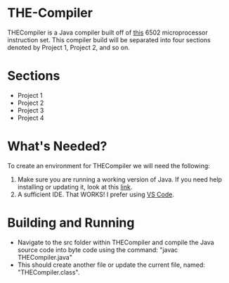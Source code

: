 # THE-Compiler

THECompiler is a Java compiler built off of [this](https://www.labouseur.com/commondocs/6502alan-instruction-set.pdf) 6502 microprocessor instruction set. This compiler build will be separated into four sections denoted by Project 1, Project 2, and so on.

# Sections
- Project 1
- Project 2
- Project 3
- Project 4

# What's Needed?
To create an environment for THECompiler we will need the following:

1. Make sure you are running a working version of Java. If you need help installing or updating it, look at this [link](https://www.java.com/en/download/help/download_options.html).
2. A sufficient IDE. That WORKS! I prefer using [VS Code](https://code.visualstudio.com/download).

# Building and Running
  - Navigate to the src folder within THECompiler and compile the Java source code into byte code using the command: "javac THECompiler.java"
  - This should create another file or update the current file, named: "THECompiler.class".
